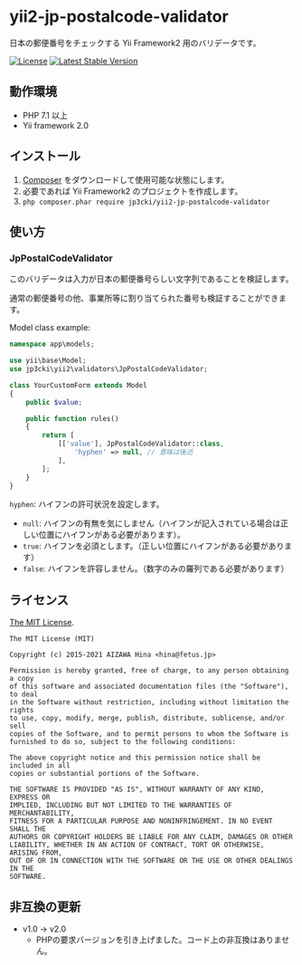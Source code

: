 yii2-jp-postalcode-validator
============================

日本の郵便番号をチェックする Yii Framework2 用のバリデータです。

[![License](https://poser.pugx.org/jp3cki/yii2-jp-postalcode-validator/license.svg)](https://packagist.org/packages/jp3cki/yii2-jp-postalcode-validator)
[![Latest Stable Version](https://poser.pugx.org/jp3cki/yii2-jp-postalcode-validator/v/stable.svg)](https://packagist.org/packages/jp3cki/yii2-jp-postalcode-validator)

動作環境
--------

- PHP 7.1 以上
- Yii framework 2.0

インストール
------------

1. [Composer](https://getcomposer.org/) をダウンロードして使用可能な状態にします。
2. 必要であれば Yii Framework2 のプロジェクトを作成します。
3. `php composer.phar require jp3cki/yii2-jp-postalcode-validator`

使い方
------

### JpPostalCodeValidator ###

このバリデータは入力が日本の郵便番号らしい文字列であることを検証します。

通常の郵便番号の他、事業所等に割り当てられた番号も検証することができます。

Model class example:
```php
namespace app\models;

use yii\base\Model;
use jp3cki\yii2\validators\JpPostalCodeValidator;

class YourCustomForm extends Model
{
    public $value;

    public function rules()
    {
        return [
            [['value'], JpPostalCodeValidator::class,
                'hyphen' => null, // 意味は後述
            ],
        ];
    }
}
```

`hyphen`: ハイフンの許可状況を設定します。

  * `null`: ハイフンの有無を気にしません（ハイフンが記入されている場合は正しい位置にハイフンがある必要があります）。
  * `true`: ハイフンを必須とします。（正しい位置にハイフンがある必要があります）
  * `false`: ハイフンを許容しません。（数字のみの羅列である必要があります）


ライセンス
----------

[The MIT License](https://github.com/fetus-hina/yii2-jp-postalcode-validator/blob/master/LICENSE).

```
The MIT License (MIT)

Copyright (c) 2015-2021 AIZAWA Hina <hina@fetus.jp>

Permission is hereby granted, free of charge, to any person obtaining a copy
of this software and associated documentation files (the "Software"), to deal
in the Software without restriction, including without limitation the rights
to use, copy, modify, merge, publish, distribute, sublicense, and/or sell
copies of the Software, and to permit persons to whom the Software is
furnished to do so, subject to the following conditions:

The above copyright notice and this permission notice shall be included in all
copies or substantial portions of the Software.

THE SOFTWARE IS PROVIDED "AS IS", WITHOUT WARRANTY OF ANY KIND, EXPRESS OR
IMPLIED, INCLUDING BUT NOT LIMITED TO THE WARRANTIES OF MERCHANTABILITY,
FITNESS FOR A PARTICULAR PURPOSE AND NONINFRINGEMENT. IN NO EVENT SHALL THE
AUTHORS OR COPYRIGHT HOLDERS BE LIABLE FOR ANY CLAIM, DAMAGES OR OTHER
LIABILITY, WHETHER IN AN ACTION OF CONTRACT, TORT OR OTHERWISE, ARISING FROM,
OUT OF OR IN CONNECTION WITH THE SOFTWARE OR THE USE OR OTHER DEALINGS IN THE
SOFTWARE.
```

非互換の更新
------------

  - v1.0 → v2.0
    - PHPの要求バージョンを引き上げました。コード上の非互換はありません。
